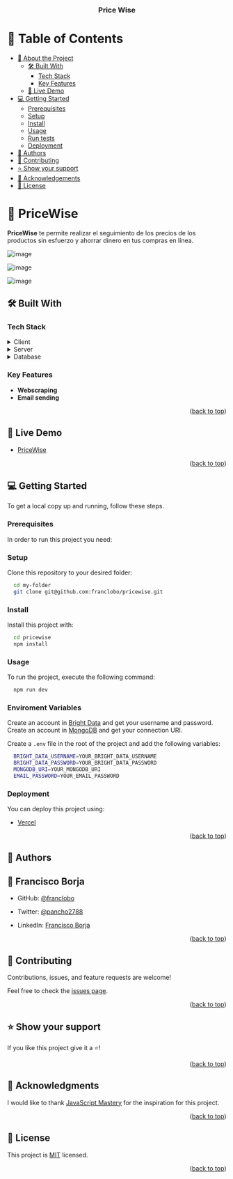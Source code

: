<a name="readme-top"></a>

<div align="center">
  <br/>

  <h3><b>Price Wise</b></h3>

</div>

<!-- TABLE OF CONTENTS -->

# 📗 Table of Contents

- [📖 About the Project](#about-project)
  - [🛠 Built With](#built-with)
    - [Tech Stack](#tech-stack)
    - [Key Features](#key-features)
  - [🚀 Live Demo](#live-demo)
- [💻 Getting Started](#getting-started)
  - [Prerequisites](#prerequisites)
  - [Setup](#setup)
  - [Install](#install)
  - [Usage](#usage)
  - [Run tests](#run-tests)
  - [Deployment](#deployment)
- [👥 Authors](#authors)
- [🤝 Contributing](#contributing)
- [⭐️ Show your support](#support)
- [🙏 Acknowledgements](#acknowledgements)
- [📝 License](#license)

<!-- PROJECT DESCRIPTION -->

# 📖 PriceWise<a name="about-project"></a>


**PriceWise** te permite realizar el seguimiento de los precios de los productos sin esfuerzo y ahorrar dinero en tus compras en línea.

![image](https://github.com/user-attachments/assets/ee5a3670-02a6-4ebb-a288-5082424bb543)

![image](https://github.com/user-attachments/assets/80e350df-1db8-4140-b2cf-eedff6d2b4d9)

![image](https://github.com/user-attachments/assets/3477d76c-0793-41e3-8584-6ea2ab915acd)

## 🛠 Built With <a name="built-with"></a>

### Tech Stack <a name="tech-stack"></a>

<details>
  <summary>Client</summary>
  <ul>
    <li><a href="https://nextjs.org/">Next.js</a></li>
  </ul>
</details>

<details>
  <summary>Server</summary>
  <ul>
    <li><a href="https://www.mongodb.com/">MongoDB</a></li>
  </ul>
</details>

<details>
<summary>Database</summary>
  <ul>
    <li><a href="https://www.mongodb.com/">MongoDB</a></li>
  </ul>
</details>

<!-- Features -->

### Key Features <a name="key-features"></a>

- **Webscraping**
- **Email sending**

<p align="right">(<a href="#readme-top">back to top</a>)</p>

<!-- LIVE DEMO -->

## 🚀 Live Demo <a name="live-demo"></a>


- [PriceWise](https://pricewise-azure-seven.vercel.app/)

<p align="right">(<a href="#readme-top">back to top</a>)</p>

<!-- GETTING STARTED -->

## 💻 Getting Started <a name="getting-started"></a>

To get a local copy up and running, follow these steps.

### Prerequisites

In order to run this project you need:

### Setup

Clone this repository to your desired folder:

```sh
  cd my-folder
  git clone git@github.com:franclobo/pricewise.git
```

### Install

Install this project with:

```sh
  cd pricewise
  npm install
```

### Usage

To run the project, execute the following command:


```sh
  npm run dev
```

### Enviroment Variables

Create an account in [Bright Data](https://brightdata.es/) and get your username and password.
Create an account in [MongoDB](https://www.mongodb.com/) and get your connection URI.

Create a `.env` file in the root of the project and add the following variables:

```sh
  BRIGHT_DATA_USERNAME=YOUR_BRIGHT_DATA_USERNAME
  BRIGHT_DATA_PASSWORD=YOUR_BRIGHT_DATA_PASSWORD
  MONGODB_URI=YOUR_MONGODB_URI
  EMAIL_PASSWORD=YOUR_EMAIL_PASSWORD
```

### Deployment

You can deploy this project using:

- [Vercel](https://vercel.com/)

<p align="right">(<a href="#readme-top">back to top</a>)</p>

<!-- AUTHORS -->

## 👥 Authors <a name="authors"></a>



## 👤 Francisco Borja

- GitHub: [@franclobo](https://github.com/franclobo)

- Twitter: [@pancho2788](https://twitter.com/Pancho2788)

- LinkedIn: [Francisco Borja](https://www.linkedin.com/in/francisco-borja-lobato/)


<p align="right">(<a href="#readme-top">back to top</a>)</p>


<!-- CONTRIBUTING -->

## 🤝 Contributing <a name="contributing"></a>

Contributions, issues, and feature requests are welcome!

Feel free to check the [issues page](../../issues/).

<p align="right">(<a href="#readme-top">back to top</a>)</p>

<!-- SUPPORT -->

## ⭐️ Show your support <a name="support"></a>

If you like this project give it a ⭐️!

<p align="right">(<a href="#readme-top">back to top</a>)</p>

<!-- ACKNOWLEDGEMENTS -->

## 🙏 Acknowledgments <a name="acknowledgements"></a>

I would like to thank [JavaScript Mastery](https://www.youtube.com/watch?v=lh9XVGv6BHs&list=WL&index=40&t=9051s) for the inspiration for this project.

<p align="right">(<a href="#readme-top">back to top</a>)</p>

<!-- LICENSE -->

## 📝 License <a name="license"></a>

This project is [MIT](./LICENSE) licensed.

<p align="right">(<a href="#readme-top">back to top</a>)</p>
